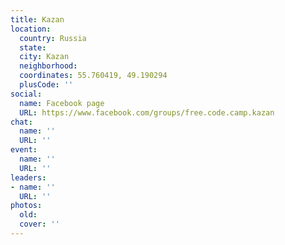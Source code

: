 ```yaml
---
title: Kazan
location:
  country: Russia
  state: 
  city: Kazan
  neighborhood: 
  coordinates: 55.760419, 49.190294
  plusCode: ''
social:
  name: Facebook page
  URL: https://www.facebook.com/groups/free.code.camp.kazan
chat:
  name: ''
  URL: ''
event:
  name: ''
  URL: ''
leaders:
- name: ''
  URL: ''
photos:
  old: 
  cover: ''
---
```

